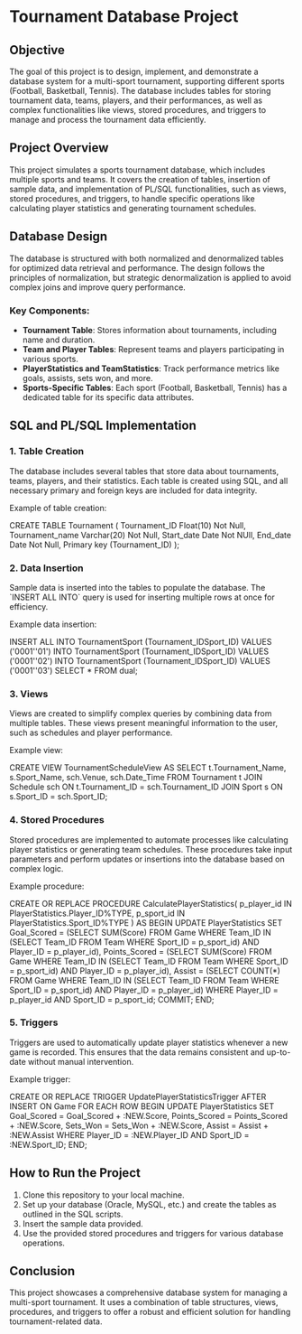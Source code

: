 # Tournament Database Project

## Objective
The goal of this project is to design, implement, and demonstrate a database system for a multi-sport tournament, supporting different sports (Football, Basketball, Tennis). The database includes tables for storing tournament data, teams, players, and their performances, as well as complex functionalities like views, stored procedures, and triggers to manage and process the tournament data efficiently.

## Project Overview
This project simulates a sports tournament database, which includes multiple sports and teams. It covers the creation of tables, insertion of sample data, and implementation of PL/SQL functionalities, such as views, stored procedures, and triggers, to handle specific operations like calculating player statistics and generating tournament schedules.

## Database Design
The database is structured with both normalized and denormalized tables for optimized data retrieval and performance. The design follows the principles of normalization, but strategic denormalization is applied to avoid complex joins and improve query performance.

### Key Components:
- **Tournament Table**: Stores information about tournaments, including name and duration.
- **Team and Player Tables**: Represent teams and players participating in various sports.
- **PlayerStatistics and TeamStatistics**: Track performance metrics like goals, assists, sets won, and more.
- **Sports-Specific Tables**: Each sport (Football, Basketball, Tennis) has a dedicated table for its specific data attributes.

## SQL and PL/SQL Implementation

### 1. Table Creation
The database includes several tables that store data about tournaments, teams, players, and their statistics. Each table is created using SQL, and all necessary primary and foreign keys are included for data integrity.

Example of table creation:

CREATE TABLE Tournament (
    Tournament_ID Float(10) Not Null,
    Tournament_name Varchar(20) Not Null,
    Start_date Date Not NUll,
    End_date Date Not Null,
    Primary key (Tournament_ID)
);


### 2. Data Insertion
Sample data is inserted into the tables to populate the database. The \`INSERT ALL INTO\` query is used for inserting multiple rows at once for efficiency.

Example data insertion:

INSERT ALL
INTO TournamentSport (Tournament_IDSport_ID) VALUES ('0001''01')
INTO TournamentSport (Tournament_IDSport_ID) VALUES ('0001''02')
INTO TournamentSport (Tournament_IDSport_ID) VALUES ('0001''03')
SELECT * FROM dual;


### 3. Views
Views are created to simplify complex queries by combining data from multiple tables. These views present meaningful information to the user, such as schedules and player performance.

Example view:

CREATE VIEW TournamentScheduleView AS
SELECT t.Tournament_Name, s.Sport_Name, sch.Venue, sch.Date_Time
FROM Tournament t
JOIN Schedule sch ON t.Tournament_ID = sch.Tournament_ID
JOIN Sport s ON s.Sport_ID = sch.Sport_ID;


### 4. Stored Procedures
Stored procedures are implemented to automate processes like calculating player statistics or generating team schedules. These procedures take input parameters and perform updates or insertions into the database based on complex logic.

Example procedure:

CREATE OR REPLACE PROCEDURE CalculatePlayerStatistics(
  p_player_id IN PlayerStatistics.Player_ID%TYPE,
  p_sport_id IN PlayerStatistics.Sport_ID%TYPE
) AS
BEGIN
  UPDATE PlayerStatistics
  SET Goal_Scored = (SELECT SUM(Score) FROM Game WHERE Team_ID IN (SELECT Team_ID FROM Team WHERE Sport_ID = p_sport_id) AND Player_ID = p_player_id),
      Points_Scored = (SELECT SUM(Score) FROM Game WHERE Team_ID IN (SELECT Team_ID FROM Team WHERE Sport_ID = p_sport_id) AND Player_ID = p_player_id),
      Assist = (SELECT COUNT(*) FROM Game WHERE Team_ID IN (SELECT Team_ID FROM Team WHERE Sport_ID = p_sport_id) AND Player_ID = p_player_id)
  WHERE Player_ID = p_player_id AND Sport_ID = p_sport_id;
  COMMIT;
END;


### 5. Triggers
Triggers are used to automatically update player statistics whenever a new game is recorded. This ensures that the data remains consistent and up-to-date without manual intervention.

Example trigger:

CREATE OR REPLACE TRIGGER UpdatePlayerStatisticsTrigger
AFTER INSERT ON Game
FOR EACH ROW
BEGIN
  UPDATE PlayerStatistics
  SET Goal_Scored = Goal_Scored + :NEW.Score,
      Points_Scored = Points_Scored + :NEW.Score,
      Sets_Won = Sets_Won + :NEW.Score,
      Assist = Assist + :NEW.Assist
  WHERE Player_ID = :NEW.Player_ID AND Sport_ID = :NEW.Sport_ID;
END;


## How to Run the Project
1. Clone this repository to your local machine.
2. Set up your database (Oracle, MySQL, etc.) and create the tables as outlined in the SQL scripts.
3. Insert the sample data provided.
4. Use the provided stored procedures and triggers for various database operations.

## Conclusion
This project showcases a comprehensive database system for managing a multi-sport tournament. It uses a combination of table structures, views, procedures, and triggers to offer a robust and efficient solution for handling tournament-related data.

